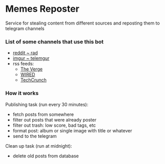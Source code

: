 # Memes Reposter

Service for stealing content from different sources and reposting them to telegram channels

### List of some channels that use this bot

- [reddit ~ rad](https://t.me/radchan)
- [imgur ~ telemgur](https://t.me/telemgur)
- rss feeds:
	- [The Verge](https://t.me/verge_media)
	- [WIRED](https://t.me/wired_media)
	- [TechCrunch](https://t.me/techcrunch_media)


### How it works

Publishing task (run every 30 minutes):
- fetch posts from somewhere
- filter out posts that were already poster
- filter out trash: low score, bad tags, etc
- format post: album or single image with title or whatever
- send to the telegram

Clean up task (run at midnight):
- delete old posts from database
